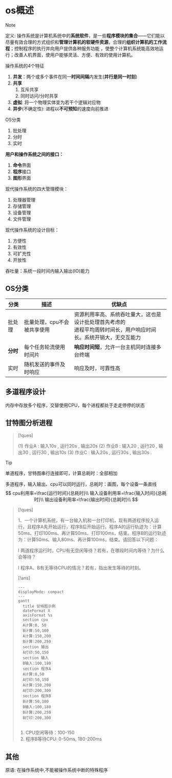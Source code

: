# os概述

> [!note]
>
> 定义: 操作系统是计算机系统中的**系统软件**，是一些**程序模块的集合**——它们能以尽量有效合理的方式组织和**管理计算机的软硬件资源**，合理的**组织计算机的工作流程**；控制程序的执行并向用户提供各种服务功能 ，使整个计算机系统能高效地运行；改善人机界面，使用户能够灵活、方便、有效的使用计算机。
>
> 操作系统的4个特征
>
> 1. **并发**：两个或多个事件在同一**时间间隔**内发生(**并行是同一时刻**)
> 2. **共享**
>     1. 互斥共享
>     2. 同时访问/分时共享
> 3. **虚拟**:  将一个物理实体变为若干个逻辑对应物
> 4. **异步**(不确定性):  进程以**不可预知**的速度向前推进
>
> OS分类
>
> 1. 批处理
> 2. 分时
> 3. 实时
>
> **用户和操作系统之间的接口：**
>
> 1. **命令**界面
> 2. **程序**接口
> 3. **图形**界面
>
> 现代操作系统的四大管理模块：
>
> 1. 处理器管理
> 2. 存储管理
> 3. 设备管理
> 4. 文件管理
>
> 现代操作系统的设计目标： 
>
> 1. 方便性
> 2. 有效性
> 3. 可扩充性
> 4. 开放性
>
> 吞吐量：系统一段时间内输入输出(IO)能力

## OS分类

| 分类     | 描述                        | 优缺点                                                       |
| -------- | --------------------------- | ------------------------------------------------------------ |
| 批处理   | 批量处理，cpu不会被共享使用 | 资源利用率高、系统吞吐量大，这也是设计批处理首先考虑的<br />进程平均周转时间长，用户响应时间长。系统开销大，无交互能力 |
| **分时** | 每个任务轮流使用时间片      | **响应时间短**，允许一台主机同时连接多台终端                 |
| 实时     | 随机发送的事件及时响应      | 响应及时，可靠性高                                           |

## 多道程序设计

内存中存放多个程序，交替使用CPU，每个进程都处于走走停停的状态

## 甘特图分析进程

> [!ques]
>
> (1) 作业A  : 输入10s  , 运行20s  , 输出20s 
> (2) 作业B  : 输入20  , 运行20  , 输出30  , 运行30  , 输出10s
> (3) 作业C  : 输入20s  , 运行30s  , 输出30s  .

> [!tip]
>
> 单道程序，甘特图串行连接即可，计算总耗时：全部相加
>
> 多道程序，输入输出、cpu可以同时运行，总耗时：画图，每个设备一条直线
> $$
> cpu利用率=\frac{运行时间}{总耗时}\\
> 输入设备利用率=\frac{输入时间}{总耗时}\\
> 输出设备利用率=\frac{输出时间}{总耗时}\\
> $$
> 

> [!ques]
>
> 1、一个计算机系统，有一台输入机和一台打印机，现有两道程序投入运行，且程序A先开始运行，程序B后开始运行。程序A的运行轨迹为：计算50ms、打印100ms、再计算50ms、打印100ms，结束。程序B的运行轨迹为：计算50ms、输入80ms、再计算100ms，结束。请回答以下问题：
>
> l 两道程序运行时，CPU有无空闲等待？若有，在哪段时间内等待？为什么会等待？
>
> l 程序A、B有无等待CPU的情况？若有，指出发生等待的时刻。
>
> [!ans]
>
> ```mermaid
> ---
> displayMode: compact
> ---
> gantt
>   title 甘特图示例
>   dateFormat X
>   axisFormat %s
>   section cpu
>   A计算:0, 50
>   B计算:50,100
>   A计算:150,200
>   B计算:200,250
>   section 输出
>   A打印:50,150
>   section 输入
> 	B输入:100,180
>   section 程序A
>   A计算:0,50
>   A打印:50,150
>   A计算:150,200
>   A打印:200,300
>   section 程序B
>   B计算:50,100
>   B输入:100,180
>   B计算:200,250
>   B打印:200,300
> 
> 
> ```
>
> 1. CPU空闲等待：100-150
> 2. 程序B等待CPU: 0-50ms, 180-200ms





## 其他

原语: 在操作系统中,不能被操作系统中断的特殊程序
